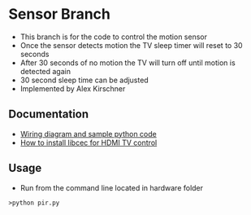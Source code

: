 # Sensor Branch #
- This branch is for the code to control the motion sensor
- Once the sensor detects motion the TV sleep timer will reset to 30 seconds
- After 30 seconds of no motion the TV will turn off until motion is detected again
- 30 second sleep time can be adjusted
- Implemented by Alex Kirschner

## Documentation ##
- [Wiring diagram and sample python code](https://diyhacking.com/raspberry-pi-gpio-control/)
- [How to install libcec for HDMI TV control](https://github.com/Pulse-Eight/libcec/wiki/Raspberry-Pi-set-up)

## Usage ##
- Run from the command line located in hardware folder
```
>python pir.py

```